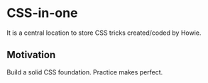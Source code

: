 # CSS-in-one
It is a central location to store CSS tricks created/coded by Howie.

## Motivation
Build a solid CSS foundation. Practice makes perfect.
